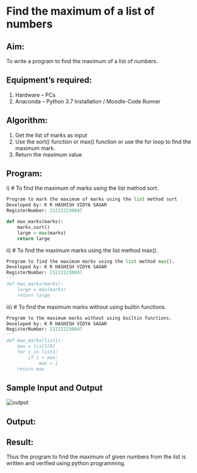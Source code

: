 # Find the maximum of a list of numbers
## Aim:
To write a program to find the maximum of a list of numbers.
## Equipment’s required:
1.	Hardware – PCs
2.	Anaconda – Python 3.7 Installation / Moodle-Code Runner
## Algorithm:
1.	Get the list of marks as input
2.	Use the sort() function or max() function or use the for loop to find the maximum mark.
3.	Return the maximum value
## Program:

i)	# To find the maximum of marks using the list method sort.
```Python
Program to mark the maximum of marks using the list method sort
Developed by: K R HASHISH VIDYA SAGAR
RegisterNumber: 212222230047 

def max_marks(marks):
    marks.sort()
    large = max(marks)
    return large
```

ii)	# To find the maximum marks using the list method max().
```Python
Program to find the maximum marks using the list method max().
Developed by: K R HASHISH VIDYA SAGAR
RegisterNumber: 212222230047
'''
def max_marks(marks):
    large = max(marks)
    return large
```

iii) # To find the maximum marks without using builtin functions.
```Python
Program to the maximum marks without using builtin functions.
Developed by: K R HASHISH VIDYA SAGAR
RegisterNumber: 212222230047
'''
def max_marks(list1):
    max = list1[0]
    for i in list1:
        if i > max:
            max = i
    return max
```
## Sample Input and Output
![output](./img/max_marks1.jpg) 

## Output:

## Result:
Thus the program to find the maximum of given numbers from the list is written and verified using python programming.
